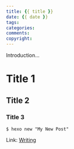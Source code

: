 ```yaml
---
title: {{ title }}
date: {{ date }}
tags:
categories:
comments: 
copyright: 
---
```

Introduction...

# Title 1

## Title 2

### Title 3

``` Code
$ hexo new "My New Post"
```

Link: [Writing](https://hexo.io/docs/writing.html)

